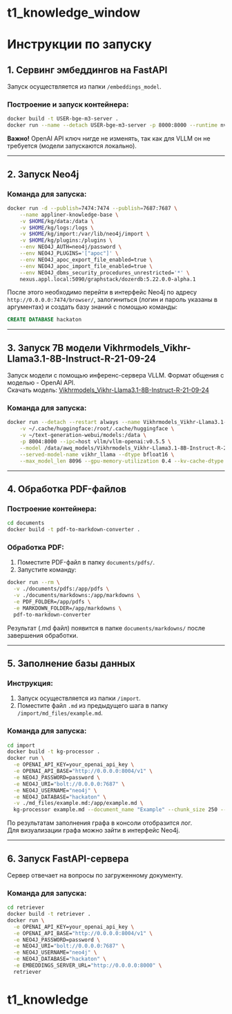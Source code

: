# t1_knowledge_window

# Инструкции по запуску

## 1. Сервинг эмбеддингов на FastAPI

Запуск осуществляется из папки `/embeddings_model`.  

### Построение и запуск контейнера:
```bash
docker build -t USER-bge-m3-server .
docker run --name --detach USER-bge-m3-server -p 8000:8000 --runtime nvidia --gpus device=1 USER-bge-m3-server
```

**Важно!** OpenAI API ключ нигде не изменять, так как для VLLM он не требуется (модели запускаются локально).

---

## 2. Запуск Neo4j

### Команда для запуска:
```bash
docker run -d --publish=7474:7474 --publish=7687:7687 \
    --name appliner-knowledge-base \
    -v $HOME/kg/data:/data \
    -v $HOME/kg/logs:/logs \
    -v $HOME/kg/import:/var/lib/neo4j/import \
    -v $HOME/kg/plugins:/plugins \
    --env NEO4J_AUTH=neo4j/password \
    --env NEO4J_PLUGINS='["apoc"]' \
    --env NEO4J_apoc_export_file_enabled=true \
    --env NEO4J_apoc_import_file_enabled=true \
    --env NEO4J_dbms_security_procedures_unrestricted='*' \
    nexus.appl.local:5090/graphstack/dozerdb:5.22.0.0-alpha.1
```

После этого необходимо перейти в интерфейс Neo4j по адресу `http://0.0.0.0:7474/browser/`, залогиниться (логин и пароль указаны в аргументах) и создать базу знаний с помощью команды:
```sql
CREATE DATABASE hackaton
```

---

## 3. Запуск 7B модели Vikhrmodels_Vikhr-Llama3.1-8B-Instruct-R-21-09-24

Запуск модели с помощью инференс-сервера VLLM. Формат общения с моделью - OpenAI API.  
Скачать модель: [Vikhrmodels_Vikhr-Llama3.1-8B-Instruct-R-21-09-24](https://huggingface.co/Vikhrmodels/Vikhr-Llama3.1-8B-Instruct-R-21-09-24)

### Команда для запуска:
```bash
docker run --detach --restart always --name Vikhrmodels_Vikhr-Llama3.1-8B-Instruct-R-21-09-24 --runtime nvidia --gpus device=0 --shm-size 8g \
    -v ~/.cache/huggingface:/root/.cache/huggingface \
    -v ~/text-generation-webui/models:/data \
    -p 8004:8000 --ipc=host vllm/vllm-openai:v0.5.5 \
    --model /data/awq_models/Vikhrmodels_Vikhr-Llama3.1-8B-Instruct-R-21-09-24 \
    --served-model-name vikhr_llama --dtype bfloat16 \
    --max_model_len 8096 --gpu-memory-utilization 0.4 --kv-cache-dtype fp8
```

---

## 4. Обработка PDF-файлов

### Построение контейнера:
```bash
cd documents
docker build -t pdf-to-markdown-converter .
```

### Обработка PDF:
1. Поместите PDF-файл в папку `documents/pdfs/`.
2. Запустите команду:
```bash
docker run --rm \
  -v ./documents/pdfs:/app/pdfs \
  -v ./documents/markdowns:/app/markdowns \
  -e PDF_FOLDER=/app/pdfs \
  -e MARKDOWN_FOLDER=/app/markdowns \
  pdf-to-markdown-converter
```
Результат (.md файл) появится в папке `documents/markdowns/` после завершения обработки.

---

## 5. Заполнение базы данных

### Инструкция:
1. Запуск осуществляется из папки `/import`.
2. Поместите файл `.md` из предыдущего шага в папку `/import/md_files/example.md`.

### Команда для запуска:
```bash
cd import
docker build -t kg-processor .
docker run \
  -e OPENAI_API_KEY=your_openai_api_key \
  -e OPENAI_API_BASE="http://0.0.0.0:8004/v1" \
  -e NEO4J_PASSWORD=password \
  -e NEO4J_URI="bolt://0.0.0.0:7687" \
  -e NEO4J_USERNAME="neo4j" \
  -e NEO4J_DATABASE="hackaton" \
  -v ./md_files/example.md:/app/example.md \
  kg-processor example.md --document_name "Example" --chunk_size 250 --chunk_overlap 30
```

По результатам заполнения графа в консоли отобразится лог.  
Для визуализации графа можно зайти в интерфейс Neo4j.

---

## 6. Запуск FastAPI-сервера

Сервер отвечает на вопросы по загруженному документу.

### Команда для запуска:
```bash
cd retriever
docker build -t retriever .
docker run \
  -e OPENAI_API_KEY=your_openai_api_key \
  -e OPENAI_API_BASE="http://0.0.0.0:8004/v1" \
  -e NEO4J_PASSWORD=password \
  -e NEO4J_URI="bolt://0.0.0.0:7687" \
  -e NEO4J_USERNAME="neo4j" \
  -e NEO4J_DATABASE="hackaton" \
  -e EMBEDDINGS_SERVER_URL="http://0.0.0.0:8000" \
  retriever
```
# t1_knowledge
